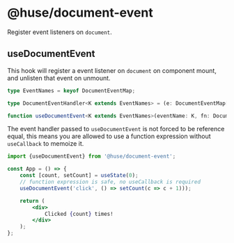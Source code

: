 # @huse/document-event

Register event listeners on `document`.

## useDocumentEvent

This hook will register a event listener on `document` on component mount, and unlisten that event on unmount.

```typescript
type EventNames = keyof DocumentEventMap;

type DocumentEventHandler<K extends EventNames> = (e: DocumentEventMap[K]) => any;

function useDocumentEvent<K extends EventNames>(eventName: K, fn: DocumentEventHandler<K>, options?: boolean | AddEventListenerOptions): void
```

The event handler passed to `useDocumentEvent` is not forced to be reference equal, this means you are allowed to use a function expression without `useCallback` to memoize it.

```jsx
import {useDocumentEvent} from '@huse/document-event';

const App = () => {
    const [count, setCount] = useState(0);
    // function expression is safe, no useCallback is required
    useDocumentEvent('click', () => setCount(c => c + 1)));

    return (
        <div>
            Clicked {count} times!
        </div>
    );
};
```
